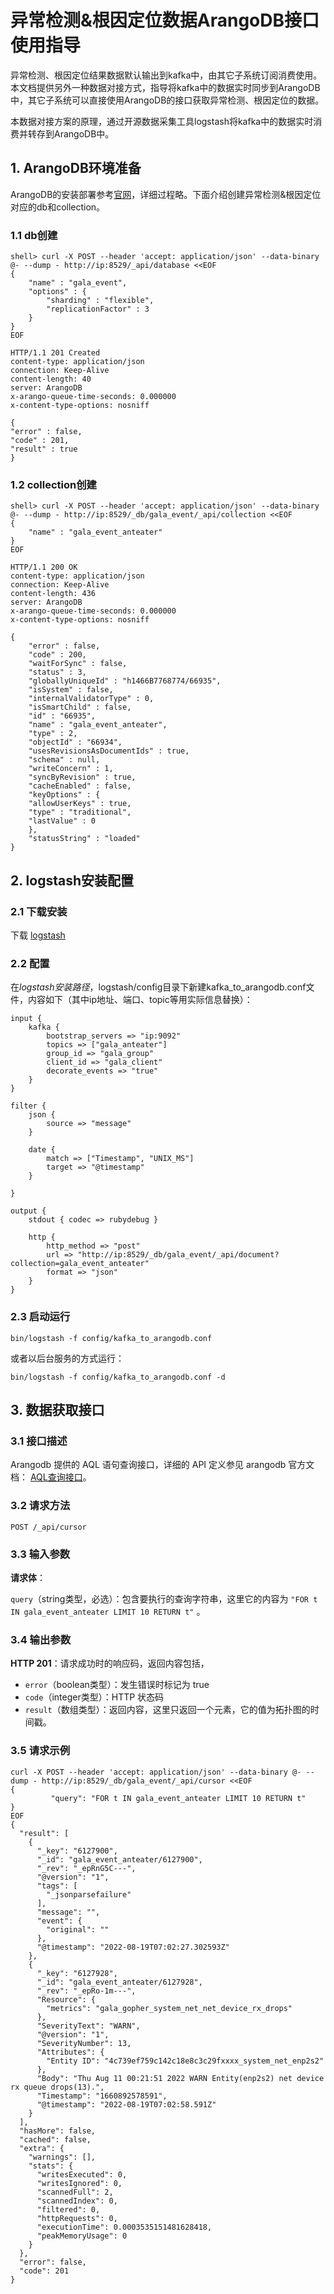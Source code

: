 # 异常检测&根因定位数据ArangoDB接口使用指导
异常检测、根因定位结果数据默认输出到kafka中，由其它子系统订阅消费使用。本文档提供另外一种数据对接方式，指导将kafka中的数据实时同步到ArangoDB中，其它子系统可以直接使用ArangoDB的接口获取异常检测、根因定位的数据。

本数据对接方案的原理，通过开源数据采集工具logstash将kafka中的数据实时消费并转存到ArangoDB中。

## 1. ArangoDB环境准备
ArangoDB的安装部署参考[官网](https://www.arangodb.com/)，详细过程略。下面介绍创建异常检测&根因定位对应的db和collection。

### 1.1 db创建
```
shell> curl -X POST --header 'accept: application/json' --data-binary @- --dump - http://ip:8529/_api/database <<EOF
{ 
    "name" : "gala_event", 
    "options" : { 
        "sharding" : "flexible", 
        "replicationFactor" : 3 
    } 
}
EOF

HTTP/1.1 201 Created
content-type: application/json
connection: Keep-Alive
content-length: 40
server: ArangoDB
x-arango-queue-time-seconds: 0.000000
x-content-type-options: nosniff

{ 
"error" : false, 
"code" : 201, 
"result" : true 
}
```

### 1.2 collection创建
```
shell> curl -X POST --header 'accept: application/json' --data-binary @- --dump - http://ip:8529/_db/gala_event/_api/collection <<EOF
{ 
    "name" : "gala_event_anteater" 
}
EOF

HTTP/1.1 200 OK
content-type: application/json
connection: Keep-Alive
content-length: 436
server: ArangoDB
x-arango-queue-time-seconds: 0.000000
x-content-type-options: nosniff

{ 
    "error" : false, 
    "code" : 200, 
    "waitForSync" : false, 
    "status" : 3, 
    "globallyUniqueId" : "h1466B7768774/66935", 
    "isSystem" : false, 
    "internalValidatorType" : 0, 
    "isSmartChild" : false, 
    "id" : "66935", 
    "name" : "gala_event_anteater", 
    "type" : 2, 
    "objectId" : "66934", 
    "usesRevisionsAsDocumentIds" : true, 
    "schema" : null, 
    "writeConcern" : 1, 
    "syncByRevision" : true, 
    "cacheEnabled" : false, 
    "keyOptions" : { 
    "allowUserKeys" : true, 
    "type" : "traditional", 
    "lastValue" : 0 
    }, 
    "statusString" : "loaded" 
}

```

## 2. logstash安装配置
### 2.1 下载安装
下载 [logstash](https://www.elastic.co/cn/downloads/logstash)


### 2.2 配置
在$logstash安装路径，$logstash/config目录下新建kafka_to_arangodb.conf文件，内容如下（其中ip地址、端口、topic等用实际信息替换）：
```
input {
    kafka {
        bootstrap_servers => "ip:9092"
        topics => ["gala_anteater"]
        group_id => "gala_group"
        client_id => "gala_client"
        decorate_events => "true"
    }
}

filter {
    json {
        source => "message"
    }

    date {
        match => ["Timestamp", "UNIX_MS"]
        target => "@timestamp"
    }

}

output {
    stdout { codec => rubydebug }

    http {
        http_method => "post"
        url => "http://ip:8529/_db/gala_event/_api/document?collection=gala_event_anteater"
        format => "json"
    }
}
```
### 2.3 启动运行
```
bin/logstash -f config/kafka_to_arangodb.conf
```

或者以后台服务的方式运行：
```
bin/logstash -f config/kafka_to_arangodb.conf -d
```

## 3. 数据获取接口
### 3.1 接口描述

Arangodb 提供的 AQL 语句查询接口，详细的 API 定义参见 arangodb 官方文档： [AQL查询接口](https://www.arangodb.com/docs/stable/http/aql-query-cursor-accessing-cursors.html)。

### 3.2 请求方法

`POST /_api/cursor`

### 3.3 输入参数

**请求体**：

`query`（string类型，必选）：包含要执行的查询字符串，这里它的内容为 `"FOR t IN gala_event_anteater LIMIT 10 RETURN t"` 。

### 3.4 输出参数

**HTTP 201**：请求成功时的响应码，返回内容包括，

- `error`（boolean类型）：发生错误时标记为 true
- `code`（integer类型）：HTTP 状态码
- `result`（数组类型）：返回内容，这里只返回一个元素，它的值为拓扑图的时间戳。

### 3.5 请求示例
```
curl -X POST --header 'accept: application/json' --data-binary @- --dump - http://ip:8529/_db/gala_event/_api/cursor <<EOF
{
         "query": "FOR t IN gala_event_anteater LIMIT 10 RETURN t"
}
EOF
{
  "result": [
    {
      "_key": "6127900",
      "_id": "gala_event_anteater/6127900",
      "_rev": "_epRnG5C---",
      "@version": "1",
      "tags": [
        "_jsonparsefailure"
      ],
      "message": "",
      "event": {
        "original": ""
      },
      "@timestamp": "2022-08-19T07:02:27.302593Z"
    },
    {
      "_key": "6127928",
      "_id": "gala_event_anteater/6127928",
      "_rev": "_epRo-1m---",
      "Resource": {
        "metrics": "gala_gopher_system_net_net_device_rx_drops"
      },
      "SeverityText": "WARN",
      "@version": "1",
      "SeverityNumber": 13,
      "Attributes": {
        "Entity ID": "4c739ef759c142c18e8c3c29fxxxx_system_net_enp2s2"
      },
      "Body": "Thu Aug 11 00:21:51 2022 WARN Entity(enp2s2) net device rx queue drops(13).",
      "Timestamp": "1660892578591",
      "@timestamp": "2022-08-19T07:02:58.591Z"
    }
  ],
  "hasMore": false,
  "cached": false,
  "extra": {
    "warnings": [],
    "stats": {
      "writesExecuted": 0,
      "writesIgnored": 0,
      "scannedFull": 2,
      "scannedIndex": 0,
      "filtered": 0,
      "httpRequests": 0,
      "executionTime": 0.0003535151481628418,
      "peakMemoryUsage": 0
    }
  },
  "error": false,
  "code": 201
}
```
